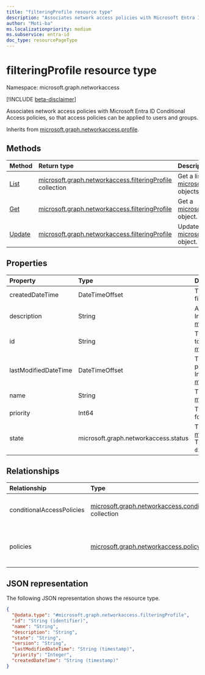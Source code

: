 ```yaml
---
title: "filteringProfile resource type"
description: "Associates network access policies with Microsoft Entra ID Conditional Access policies, so that access policies can be applied to users and groups."
author: "Moti-ba"
ms.localizationpriority: medium
ms.subservice: entra-id
doc_type: resourcePageType
---
```


# filteringProfile resource type

Namespace: microsoft.graph.networkaccess

[!INCLUDE [beta-disclaimer](../../includes/beta-disclaimer.md)]

Associates network access policies with Microsoft Entra ID Conditional Access policies, so that access policies can be applied to users and groups.

Inherits from [microsoft.graph.networkaccess.profile](../resources/networkaccess-profile.md).

## Methods
|Method|Return type|Description|
|:---|:---|:---|
|[List](../api/networkaccess-filteringprofile-list.md)|[microsoft.graph.networkaccess.filteringProfile](../resources/networkaccess-filteringprofile.md) collection|Get a list of the [microsoft.graph.networkaccess.filteringProfile](../resources/networkaccess-filteringprofile.md) objects and their properties.|
|[Get](../api/networkaccess-filteringprofile-get.md)|[microsoft.graph.networkaccess.filteringProfile](../resources/networkaccess-filteringprofile.md)|Get a [microsoft.graph.networkaccess.filteringProfile](../resources/networkaccess-filteringprofile.md) object.|
|[Update](../api/networkaccess-filteringprofile-update.md)|[microsoft.graph.networkaccess.filteringProfile](../resources/networkaccess-filteringprofile.md)|Update the properties of a [microsoft.graph.networkaccess.filteringProfile](../resources/networkaccess-filteringprofile.md) object.|

## Properties
|Property|Type|Description|
|:---|:---|:---|
|createdDateTime|DateTimeOffset|The date and time when the filteringProfile was created.|
|description|String|A description of the filtering profile. Inherited from [microsoft.graph.networkaccess.profile](../resources/networkaccess-profile.md).|
|id|String|The distinct identifier that is assigned to a specific profile. Inherited from [microsoft.graph.entity](../resources/entity.md).|
|lastModifiedDateTime|DateTimeOffset|The date and time when a particular profile was last modified or updated. Inherited from [microsoft.graph.networkaccess.profile](../resources/networkaccess-profile.md).|
|name|String|The name of the profile. Inherited from [microsoft.graph.networkaccess.profile](../resources/networkaccess-profile.md).|
|priority|Int64|The priority used to order the profile for processing within a list.|
|state|microsoft.graph.networkaccess.status|The profile state. Inherited from [microsoft.graph.networkaccess.profile](../resources/networkaccess-profile.md). The possible values are: `enabled`, `disabled`.|

## Relationships
|Relationship|Type|Description|
|:---|:---|:---|
|conditionalAccessPolicies|[microsoft.graph.networkaccess.conditionalAccessPolicy](../resources/networkaccess-conditionalaccesspolicy.md) collection|A set of associated policies defined to regulate access to resources or systems based on specific conditions. Automatically expanded.|
|policies|[microsoft.graph.networkaccess.policyLink](../resources/networkaccess-policylink.md) collection|The collection of policies that are linked to this filtering profile. Inherited from [microsoft.graph.networkaccess.profile](../resources/networkaccess-profile.md). Supports `$expand`.|

## JSON representation
The following JSON representation shows the resource type.
<!-- {
  "blockType": "resource",
  "keyProperty": "id",
  "@odata.type": "microsoft.graph.networkaccess.filteringProfile",
  "baseType": "microsoft.graph.networkaccess.profile",
  "openType": false
}
-->
``` json
{
  "@odata.type": "#microsoft.graph.networkaccess.filteringProfile",
  "id": "String (identifier)",
  "name": "String",
  "description": "String",
  "state": "String",
  "version": "String",
  "lastModifiedDateTime": "String (timestamp)",
  "priority": "Integer",
  "createdDateTime": "String (timestamp)"
}
```

